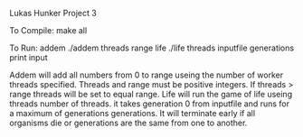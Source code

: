 Lukas Hunker
Project 3

To Compile:
make all

To Run:
addem
	./addem threads range
life
	./life threads inputfile generations print input

Addem will add all numbers from 0 to range useing the number of worker threads specified. Threads and range must be positive integers. If threads > range threads will be set to equal range. Life will run the game of life useing threads number of threads. it takes generation 0 from inputfile and runs for a maximum of generations generations. It will terminate early if all organisms die or generations are the same from one to another.